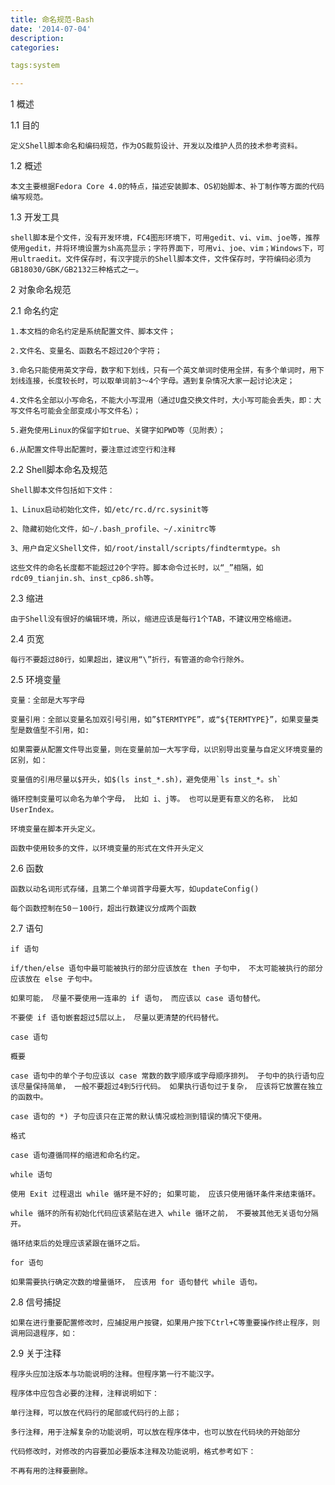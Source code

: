 ```yaml
---
title: 命名规范-Bash
date: '2014-07-04'
description:
categories:

tags:system

---
```


1 概述

1.1 目的

	定义Shell脚本命名和编码规范，作为OS裁剪设计、开发以及维护人员的技术参考资料。

1.2 概述

	本文主要根据Fedora Core 4.0的特点，描述安装脚本、OS初始脚本、补丁制作等方面的代码编写规范。

1.3 开发工具

	shell脚本是个文件，没有开发环境，FC4图形环境下，可用gedit、vi、vim、joe等，推荐使用gedit，并将环境设置为sh高亮显示；字符界面下，可用vi、joe、vim；Windows下，可用ultraedit。文件保存时，有汉字提示的Shell脚本文件，文件保存时，字符编码必须为GB18030/GBK/GB2132三种格式之一。

2 对象命名规范

2.1 命名约定

	1.本文档的命名约定是系统配置文件、脚本文件；

	2.文件名、变量名、函数名不超过20个字符； 

	3.命名只能使用英文字母，数字和下划线，只有一个英文单词时使用全拼，有多个单词时，用下划线连接，长度较长时，可以取单词前3～4个字母。遇到复杂情况大家一起讨论决定； 

	4.文件名全部以小写命名，不能大小写混用（通过U盘交换文件时，大小写可能会丢失，即：大写文件名可能会全部变成小写文件名）；

	5.避免使用Linux的保留字如true、关键字如PWD等（见附表）； 

	6.从配置文件导出配置时，要注意过滤空行和注释

2.2 Shell脚本命名及规范

	Shell脚本文件包括如下文件：

	1、Linux启动初始化文件，如/etc/rc.d/rc.sysinit等

	2、隐藏初始化文件，如~/.bash_profile、~/.xinitrc等

	3、用户自定义Shell文件，如/root/install/scripts/findtermtype。sh

	这些文件的命名长度都不能超过20个字符。脚本命令过长时，以“_”相隔，如rdc09_tianjin.sh、inst_cp86.sh等。

2.3 缩进

	由于Shell没有很好的编辑环境，所以，缩进应该是每行1个TAB，不建议用空格缩进。

2.4 页宽

	每行不要超过80行，如果超出，建议用“\”折行，有管道的命令行除外。

2.5 环境变量

	变量：全部是大写字母

	变量引用：全部以变量名加双引号引用，如”$TERMTYPE”，或“${TERMTYPE}”，如果变量类型是数值型不引用，如:

	如果需要从配置文件导出变量，则在变量前加一大写字母，以识别导出变量与自定义环境变量的区别，如：

	变量值的引用尽量以$开头，如$(ls inst_*.sh)，避免使用`ls inst_*。sh`

	循环控制变量可以命名为单个字母， 比如 i、j等。 也可以是更有意义的名称， 比如 UserIndex。

	环境变量在脚本开头定义。

	函数中使用较多的文件，以环境变量的形式在文件开头定义

2.6 函数

	函数以动名词形式存储，且第二个单词首字母要大写，如updateConfig()

	每个函数控制在50－100行，超出行数建议分成两个函数

2.7 语句

	if 语句 

	if/then/else 语句中最可能被执行的部分应该放在 then 子句中， 不太可能被执行的部分应该放在 else 子句中。 

	如果可能， 尽量不要使用一连串的 if 语句， 而应该以 case 语句替代。 

	不要使 if 语句嵌套超过5层以上， 尽量以更清楚的代码替代。 

	case 语句 

	概要 

	case 语句中的单个子句应该以 case 常数的数字顺序或字母顺序排列。 子句中的执行语句应该尽量保持简单， 一般不要超过4到5行代码。 如果执行语句过于复杂， 应该将它放置在独立的函数中。 

	case 语句的 *) 子句应该只在正常的默认情况或检测到错误的情况下使用。 

	格式 

	case 语句遵循同样的缩进和命名约定。 

	while 语句 

	使用 Exit 过程退出 while 循环是不好的; 如果可能， 应该只使用循环条件来结束循环。 

	while 循环的所有初始化代码应该紧贴在进入 while 循环之前， 不要被其他无关语句分隔开。 

	循环结束后的处理应该紧跟在循环之后。 

	for 语句 

	如果需要执行确定次数的增量循环， 应该用 for 语句替代 while 语句。 

2.8 信号捕捉

	如果在进行重要配置修改时，应捕捉用户按键，如果用户按下Ctrl+C等重要操作终止程序，则调用回退程序，如：

2.9 关于注释

	程序头应加注版本与功能说明的注释。但程序第一行不能汉字。

	程序体中应包含必要的注释，注释说明如下：

	单行注释，可以放在代码行的尾部或代码行的上部；

	多行注释，用于注解复杂的功能说明，可以放在程序体中，也可以放在代码块的开始部分

	代码修改时，对修改的内容要加必要版本注释及功能说明，格式参考如下：

	不再有用的注释要删除。

